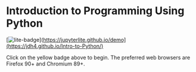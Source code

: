 # Introduction to Programming Using Python

[![lite-badge](https://jupyterlite.rtfd.io/en/latest/_static/badge.svg)](https://jupyterlite.github.io/demo](https://jdh4.github.io/Intro-to-Python/)

Click on the yellow badge above to begin. The preferred web browsers are Firefox 90+ and Chromium 89+.
